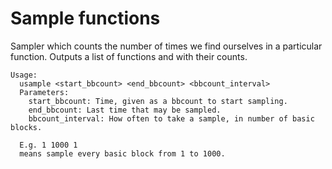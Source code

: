 Sample functions
================

Sampler which counts the number of times we find ourselves in a particular function. 
Outputs a list of functions and with their counts.
	
	Usage: 
	  usample <start_bbcount> <end_bbcount> <bbcount_interval> 
	  Parameters:
		start_bbcount: Time, given as a bbcount to start sampling.
		end_bbcount: Last time that may be sampled.
		bbcount_interval: How often to take a sample, in number of basic blocks.

	  E.g. 1 1000 1 
	  means sample every basic block from 1 to 1000. 
